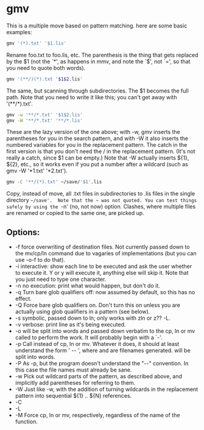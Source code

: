 # gmv #

This is a multiple move based on pattern matching. here are some basic examples:

```bash
gmv '(*).txt' '$1.lis'
```

Rename foo.txt to foo.lis, etc.  The parenthesis is the thing that
gets replaced by the $1 (not the `*', as happens in mmv, and note the
`$', not `=', so that you need to quote both words).

```bash
gmv '(**/)(*).txt '$1$2.lis'
```

The same, but scanning through subdirectories.  The $1 becomes the full
path.  Note that you need to write it like this; you can't get away with
'(**/*).txt'.

```bash
gmv -w '**/*.txt' '$1$2.lis'
gmv -W '**/*.txt' '**/*.lis'
```

These are the lazy version of the one above; with -w, gmv inserts the
parentheses for you in the search pattern, and with -W it also inserts
the numbered variables for you in the replacement pattern.  The catch
in the first version is that you don't need the / in the replacement
pattern.  (It's not really a catch, since $1 can be empty.)  Note that
-W actually inserts ${1}, ${2}, etc., so it works even if you put a
number after a wildcard (such as gmv -W '*1.txt' '*2.txt').

```bash
gmv -C '**/(*).txt' ~/save/'$1'.lis
```

Copy, instead of move, all .txt files in subdirectories to .lis files
in the single directory `~/save'.  Note that the ~ was not quoted.
You can test things safely by using the `-n' (no, not now) option.
Clashes, where multiple files are renamed or copied to the same one, are
picked up.

## Options: ##

- -f  force overwriting of destination files.  Not currently passed
     down to the mv/cp/ln command due to vagaries of implementations
     (but you can use -o-f to do that).
- -i  interactive: show each line to be executed and ask the user whether
     to execute it.  Y or y will execute it, anything else will skip it.
     Note that you just need to type one character.
- -n  no execution: print what would happen, but don't do it.
- -q  Turn bare glob qualifiers off:  now assumed by default, so this
     has no effect.
- -Q  Force bare glob qualifiers on.  Don't turn this on unless you are
     actually using glob qualifiers in a pattern (see below).
- -s  symbolic, passed down to ln; only works with zln or z?? -L.
- -v  verbose: print line as it's being executed.
- -o <optstring>
     <optstring> will be split into words and passed down verbatim
     to the cp, ln or mv called to perform the work.  It will probably
     begin with a `-'.
- -p <program>
     Call <program> instead of cp, ln or mv.  Whatever it does, it should
     at least understand the form '<program> -- <oldname> <newname>',
     where <oldname> and <newname> are filenames generated. <program>
     will be split into words.
- -P <program>
     As -p, but the program doesn't understand the "--" convention.
     In this case the file names must already be sane.
- -w  Pick out wildcard parts of the pattern, as described above, and
     implicitly add parentheses for referring to them.
- -W  Just like -w, with the addition of turning wildcards in the
     replacement pattern into sequential ${1} .. ${N} references.
- -C
- -L
- -M  Force cp, ln or mv, respectively, regardless of the name of the
     function.
